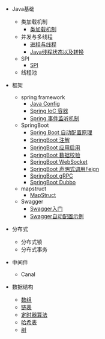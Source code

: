 - Java基础
    - 类加载机制
        - [类加载机制](docs/basic/class-loader/类加载机制.md)
    - 并发与多线程
        - [进程与线程](docs/basic/multi-thread/进程与线程.md)
        - [Java线程状态以及转换](docs/basic/multi-thread/Java线程的状态以及转化.md)
    - SPI
        - [SPI](/docs/basic/spi/SPI.md)
    - 线程池
- 框架
    - spring framework
        - [Java Config](docs/framework/spring-framework/Java%20Config.md)
        - [Spring IoC 容器](docs/framework/spring-framework/Spring%20IoC%20容器.md)
        - [Spring 事件监听机制](docs/framework/spring-framework/Spring%20事件监听机制.md)
    - SpringBoot        
        - [Spring Boot 自动配置原理](http://www.iocoder.cn/Spring-Boot/autoconfigure)
        - [SpringBoot 注解](docs/framework/spring-boot/SpringBoot注解.md)
        - [SpringBoot 应用启用](docs/framework/spring-boot/SpringBoot应用启动.md)
        - [SpringBoot 数据校验](docs/framework/spring-boot/SpringBoot%20数据校验.md)
        - [SpringBoot WebSocket](docs/framework/spring-boot/SpringBoot%20WebSocket.md)
        - [SpringBoot 声明式调用Feign](http://www.iocoder.cn/Spring-Boot/Feign/?self)
        - [SpringBoot gRPC](docs/framework/spring-boot/SpringBoot%20gRPC.md)
        - [SpringBoot Dubbo](docs/framework/spring-boot/SpringBoot%20Dubbo.md)        
    - mapstruct
        - [MapStruct](/docs/framework/mapstruct/MapStruct.md)
    - Swagger
        - [Swagger入门](http://www.iocoder.cn/Spring-Boot/Swagger/)    
        - [Swagger自动配置示例](https://fxbin.blog.csdn.net/article/details/105333909)


- 分布式
    - 分布式锁
    - 分布式事务

- 中间件
    - Canal

- 数据结构
    - [数组](/docs/data-structure/数组.md)
    - [链表](/docs/data-structure/链表.md)
    - [定时器算法](/docs/data-structure/定时器算法.md)
    - [哈希表](/docs/data-structure/哈希表.md)      
    - [树](/docs/data-structure/树.md)  